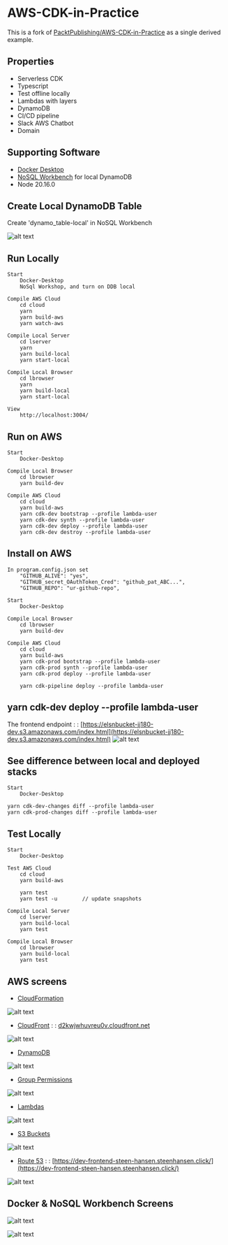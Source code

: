 
# AWS-CDK-in-Practice 

This is a fork of [PacktPublishing/AWS-CDK-in-Practice](https://github.com/PacktPublishing/AWS-CDK-in-Practice) as a single derived example.

## Properties
  - Serverless CDK
  - Typescript
  - Test offline locally
  - Lambdas with layers
  - DynamoDB
  - CI/CD pipeline
  - Slack AWS Chatbot
  - Domain

## Supporting Software
  - [Docker Desktop](https://www.docker.com/products/docker-desktop/) 
  - [NoSQL Workbench](https://docs.aws.amazon.com/amazondynamodb/latest/developerguide/workbench.settingup.html) for local DynamoDB
  - Node 20.16.0


## Create Local DynamoDB Table
 Create 'dynamo_table-local' in NoSQL Workbench
 
![alt text](the-docs/the-images/dynamo_create.png)


## Run Locally
        
    Start 
        Docker-Desktop
        NoSql Workshop, and turn on DDB local

    Compile AWS Cloud
        cd cloud
        yarn
        yarn build-aws
        yarn watch-aws

    Compile Local Server
        cd lserver
        yarn
        yarn build-local
        yarn start-local

    Compile Local Browser
        cd lbrowser
        yarn
        yarn build-local
        yarn start-local

    View 
        http://localhost:3004/







## Run on AWS
        
    Start 
        Docker-Desktop

    Compile Local Browser
        cd lbrowser
        yarn build-dev

    Compile AWS Cloud
        cd cloud
        yarn build-aws
        yarn cdk-dev bootstrap --profile lambda-user
        yarn cdk-dev synth --profile lambda-user 
        yarn cdk-dev deploy --profile lambda-user
        yarn cdk-dev destroy --profile lambda-user

## Install on AWS
        
    In program.config.json set
        "GITHUB_ALIVE": "yes",
        "GITHUB_secret_OAuthToken_Cred": "github_pat_ABC...",
        "GITHUB_REPO": "ur-github-repo",

    Start 
        Docker-Desktop

    Compile Local Browser
        cd lbrowser
        yarn build-dev

    Compile AWS Cloud
        cd cloud
        yarn build-aws
        yarn cdk-prod bootstrap --profile lambda-user
        yarn cdk-prod synth --profile lambda-user 
        yarn cdk-prod deploy --profile lambda-user

        yarn cdk-pipeline deploy --profile lambda-user





## yarn cdk-dev deploy --profile lambda-user

The frontend endpoint : : [https://elsnbucket-jj180-dev.s3.amazonaws.com/index.html](https://elsnbucket-jj180-dev.s3.amazonaws.com/index.html)
![alt text](the-docs/the-images/deploy-to-aws.png)


## See difference between local and deployed stacks
    Start 
        Docker-Desktop

    yarn cdk-dev-changes diff --profile lambda-user
    yarn cdk-prod-changes diff --profile lambda-user



## Test Locally
        
    Start 
        Docker-Desktop

    Test AWS Cloud
        cd cloud
        yarn build-aws  
        
        yarn test         
        yarn test -u        // update snapshots

    Compile Local Server
        cd lserver
        yarn build-local
        yarn test

    Compile Local Browser
        cd lbrowser
        yarn build-local
        yarn test



## AWS screens

- [CloudFormation](https://us-east-1.console.aws.amazon.com/cloudformation/home?region=us-east-1) 

![alt text](the-docs/the-images/cloud-formation.png)



- [CloudFront](https://us-east-1.console.aws.amazon.com/cloudfront/v4/home?region=us-east-1#/distributions) : : [d2kwjwhuvreu0v.cloudfront.net](https://d2kwjwhuvreu0v.cloudfront.net)


![alt text](the-docs/the-images/cloudfront.png)




- [DynamoDB](https://us-east-1.console.aws.amazon.com/dynamodbv2/home?region=us-east-1#table?name=dynamo_table-dev)

![alt text](the-docs/the-images/aws-dynamo.png)

- [Group Permissions](https://us-east-1.console.aws.amazon.com/iam/home?region=us-east-1#/users/details/lambda-user?section=permissions)

![alt text](the-docs/the-images/lambda-group.png)

- [Lambdas](https://us-east-1.console.aws.amazon.com/lambda/home?region=us-east-1#/functions)

![alt text](the-docs/the-images/lambdas.png)

- [S3 Buckets](https://us-east-1.console.aws.amazon.com/s3/home?region=us-east-1)

![alt text](the-docs/the-images/s3-buckets.png)

- [Route 53](https://us-east-1.console.aws.amazon.com/route53/v2/hostedzones?region=us-east-1) : : [https://dev-frontend-steen-hansen.steenhansen.click/](https://dev-frontend-steen-hansen.steenhansen.click/)

![alt text](the-docs/the-images/route-53.png)

## Docker & NoSQL Workbench Screens
![alt text](the-docs/the-images/docker.png)

![alt text](the-docs/the-images/nosql-workbench.png)

